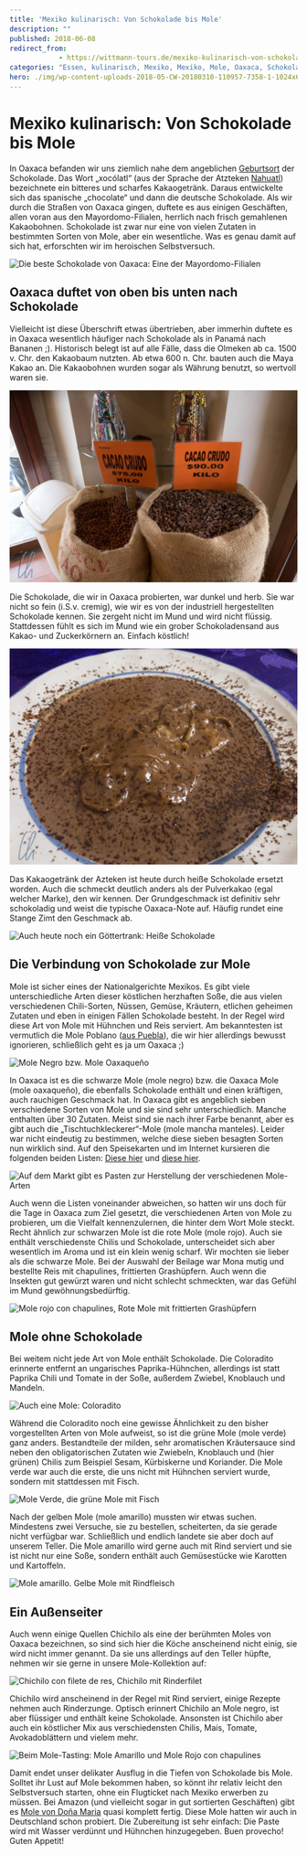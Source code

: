 ```yaml
---
title: 'Mexiko kulinarisch: Von Schokolade bis Mole'
description: ""
published: 2018-06-08
redirect_from: 
            - https://wittmann-tours.de/mexiko-kulinarisch-von-schokolade-bis-mole/
categories: "Essen, kulinarisch, Mexiko, Mexiko, Mole, Oaxaca, Schokolade"
hero: ./img/wp-content-uploads-2018-05-CW-20180310-110957-7358-1-1024x683.jpg
---
```

# Mexiko kulinarisch: Von Schokolade bis Mole

In Oaxaca befanden wir uns ziemlich nahe dem angeblichen [Geburtsort](https://de.wikipedia.org/wiki/Schokolade) der Schokolade. Das Wort „xocólatl“ (aus der Sprache der Atzteken [Nahuatl](https://de.wikipedia.org/wiki/Nahuatl)) bezeichnete ein bitteres und scharfes Kakaogetränk. Daraus entwickelte sich das spanische „chocolate“ und dann die deutsche Schokolade. Als wir durch die Straßen von Oaxaca gingen, duftete es aus einigen Geschäften, allen voran aus den Mayordomo-Filialen, herrlich nach frisch gemahlenen Kakaobohnen. Schokolade ist zwar nur eine von vielen Zutaten in bestimmten Sorten von Mole, aber ein wesentliche. Was es genau damit auf sich hat, erforschten wir im heroischen Selbstversuch.

![Die beste Schokolade von Oaxaca: Eine der Mayordomo-Filialen](http://wittmann-tours.de/wp-content/uploads/2018/05/CW-20180310-110924-7357-1-1024x683.jpg)

<!--more-->

## Oaxaca duftet von oben bis unten nach Schokolade

Vielleicht ist diese Überschrift etwas übertrieben, aber immerhin duftete es in Oaxaca wesentlich häufiger nach Schokolade als in Panamá nach Bananen ;). Historisch belegt ist auf alle Fälle, dass die Olmeken ab ca. 1500 v. Chr. den Kakaobaum nutzten. Ab etwa 600 n. Chr. bauten auch die Maya Kakao an. Die Kakaobohnen wurden sogar als Währung benutzt, so wertvoll waren sie.

![Heute kein Zahlungsmittel mehr aber nicht minder wertvoll: Kakaobohnen](./img/wp-content-uploads-2018-05-CW-20180310-110957-7358-1-1024x683.jpg)

Die Schokolade, die wir in Oaxaca probierten, war dunkel und herb. Sie war nicht so fein (i.S.v. cremig), wie wir es von der industriell hergestellten Schokolade kennen. Sie zergeht nicht im Mund und wird nicht flüssig. Stattdessen fühlt es sich im Mund wie ein grober Schokoladensand aus Kakao- und Zuckerkörnern an. Einfach köstlich!

![Pfannkuchen mit Schoko, der Geschmack, typisch Oaxaca](./img/wp-content-uploads-2018-05-APC_1257-1-1024x768.jpg)

Das Kakaogetränk der Azteken ist heute durch heiße Schokolade ersetzt worden. Auch die schmeckt deutlich anders als der Pulverkakao (egal welcher Marke), den wir kennen. Der Grundgeschmack ist definitiv sehr schokoladig und weist die typische Oaxaca-Note auf. Häufig rundet eine Stange Zimt den Geschmack ab.

![Auch heute noch ein Göttertrank: Heiße Schokolade](http://wittmann-tours.de/wp-content/uploads/2018/05/APC_1231-1-768x1024.jpg)

## Die Verbindung von Schokolade zur Mole

Mole ist sicher eines der Nationalgerichte Mexikos. Es gibt viele unterschiedliche Arten dieser köstlichen herzhaften Soße, die aus vielen verschiedenen Chili-Sorten, Nüssen, Gemüse, Kräutern, etlichen geheimen Zutaten und eben in einigen Fällen Schokolade besteht. In der Regel wird diese Art von Mole mit Hühnchen und Reis serviert. Am bekanntesten ist vermutlich die Mole Poblano ([aus Puebla](https://es.wikipedia.org/wiki/Mole_poblano)), die wir hier allerdings bewusst ignorieren, schließlich geht es ja um Oaxaca ;)

![Mole Negro bzw. Mole Oaxaqueño](http://wittmann-tours.de/wp-content/uploads/2018/05/APC_1229-1-1024x768.jpg)

In Oaxaca ist es die schwarze Mole (mole negro) bzw. die Oaxaca Mole (mole oaxaqueño), die ebenfalls Schokolade enthält und einen kräftigen, auch rauchigen Geschmack hat. In Oaxaca gibt es angeblich sieben verschiedene Sorten von Mole und sie sind sehr unterschiedlich. Manche enthalten über 30 Zutaten. Meist sind sie nach ihrer Farbe benannt, aber es gibt auch die „Tischtuchkleckerer“-Mole (mole mancha manteles). Leider war nicht eindeutig zu bestimmen, welche diese sieben besagten Sorten nun wirklich sind. Auf den Speisekarten und im Internet kursieren die folgenden beiden Listen: [Diese hier](https://en.wikipedia.org/wiki/Mole_sauce#Oaxaca) und [diese hier](https://es.wikipedia.org/wiki/Mole_oaxaque%C3%B1o).

![Auf dem Markt gibt es Pasten zur Herstellung der verschiedenen Mole-Arten](http://wittmann-tours.de/wp-content/uploads/2018/05/CW-20180310-110627-7355-1-1024x683.jpg)

Auch wenn die Listen voneinander abweichen, so hatten wir uns doch für die Tage in Oaxaca zum Ziel gesetzt, die verschiedenen Arten von Mole zu probieren, um die Vielfalt kennenzulernen, die hinter dem Wort Mole steckt. Recht ähnlich zur schwarzen Mole ist die rote Mole (mole rojo). Auch sie enthält verschiedenste Chilis und Schokolade, unterscheidet sich aber wesentlich im Aroma und ist ein klein wenig scharf. Wir mochten sie lieber als die schwarze Mole. Bei der Auswahl der Beilage war Mona mutig und bestellte Reis mit chapulines, frittierten Grashüpfern. Auch wenn die Insekten gut gewürzt waren und nicht schlecht schmeckten, war das Gefühl im Mund gewöhnungsbedürftig.

![Mole rojo con chapulines, Rote Mole mit frittierten Grashüpfern](http://wittmann-tours.de/wp-content/uploads/2018/05/APC_1255-1-1024x768.jpg)

## Mole ohne Schokolade

Bei weitem nicht jede Art von Mole enthält Schokolade. Die Coloradito erinnerte entfernt an ungarisches Paprika-Hühnchen, allerdings ist statt Paprika Chili und Tomate in der Soße, außerdem Zwiebel, Knoblauch und Mandeln.

![Auch eine Mole: Coloradito](http://wittmann-tours.de/wp-content/uploads/2018/05/APC_1228-1-1024x768.jpg)

Während die Coloradito noch eine gewisse Ähnlichkeit zu den bisher vorgestellten Arten von Mole aufweist, so ist die grüne Mole (mole verde) ganz anders. Bestandteile der milden, sehr aromatischen Kräutersauce sind neben den obligatorischen Zutaten wie Zwiebeln, Knoblauch und (hier grünen) Chilis zum Beispiel Sesam, Kürbiskerne und Koriander. Die Mole verde war auch die erste, die uns nicht mit Hühnchen serviert wurde, sondern mit stattdessen mit Fisch.

![Mole Verde, die grüne Mole mit Fisch](http://wittmann-tours.de/wp-content/uploads/2018/05/APC_1234-1-1024x768.jpg)

Nach der gelben Mole (mole amarillo) mussten wir etwas suchen. Mindestens zwei Versuche, sie zu bestellen, scheiterten, da sie gerade nicht verfügbar war. Schließlich und endlich landete sie aber doch auf unserem Teller. Die Mole amarillo wird gerne auch mit Rind serviert und sie ist nicht nur eine Soße, sondern enthält auch Gemüsestücke wie Karotten und Kartoffeln.

![Mole amarillo. Gelbe Mole mit Rindfleisch](http://wittmann-tours.de/wp-content/uploads/2018/05/APC_1251-1-1024x768.jpg)

## Ein Außenseiter

Auch wenn einige Quellen Chichilo als eine der berühmten Moles von Oaxaca bezeichnen, so sind sich hier die Köche anscheinend nicht einig, sie wird nicht immer genannt. Da sie uns allerdings auf den Teller hüpfte, nehmen wir sie gerne in unsere Mole-Kollektion auf:

![Chichilo con filete de res, Chichilo mit Rinderfilet](http://wittmann-tours.de/wp-content/uploads/2018/05/APC_1259-1-1024x768.jpg)

Chichilo wird anscheinend in der Regel mit Rind serviert, einige Rezepte nehmen auch Rinderzunge. Optisch erinnert Chichilo an Mole negro, ist aber flüssiger und enthält keine Schokolade. Ansonsten ist Chichilo aber auch ein köstlicher Mix aus verschiedensten Chilis, Mais, Tomate, Avokadoblättern und vielem mehr.

![Beim Mole-Tasting: Mole Amarillo und Mole Rojo con chapulines](http://wittmann-tours.de/wp-content/uploads/2018/05/APC_1253-1-1024x683.jpg)

Damit endet unser delikater Ausflug in die Tiefen von Schokolade bis Mole. Solltet ihr Lust auf Mole bekommen haben, so könnt ihr relativ leicht den Selbstversuch starten, ohne ein Flugticket nach Mexiko erwerben zu müssen. Bei Amazon (und vielleicht sogar in gut sortierten Geschäften) gibt es [Mole von Doña Maria](https://www.amazon.de/dp/B003BPKWVI) quasi komplett fertig. Diese Mole hatten wir auch in Deutschland schon probiert. Die Zubereitung ist sehr einfach: Die Paste wird mit Wasser verdünnt und Hühnchen hinzugegeben. Buen provecho! Guten Appetit!
